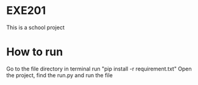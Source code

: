 # EXE201
This is a school project

# How to run
Go to the file directory in terminal
run "pip install -r requirement.txt"
Open the project, find the run.py and run the file
